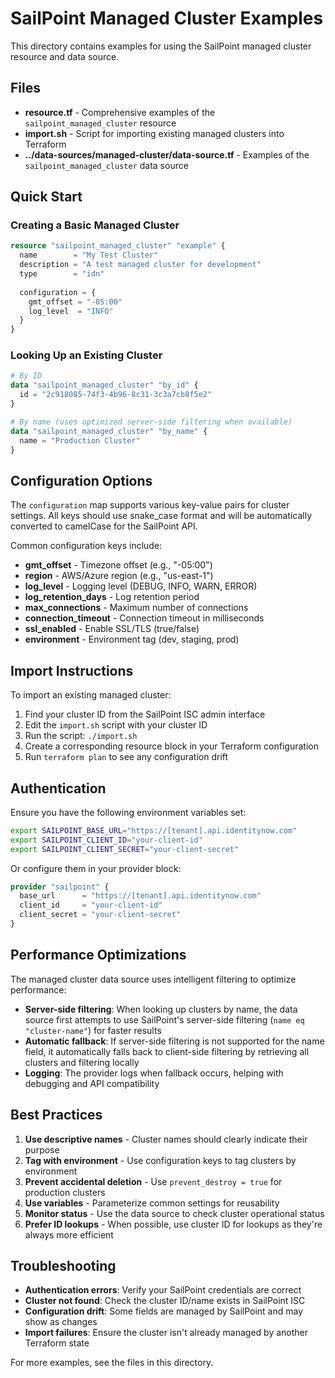 # SailPoint Managed Cluster Examples

This directory contains examples for using the SailPoint managed cluster resource and data source.

## Files

- **resource.tf** - Comprehensive examples of the `sailpoint_managed_cluster` resource
- **import.sh** - Script for importing existing managed clusters into Terraform
- **../data-sources/managed-cluster/data-source.tf** - Examples of the `sailpoint_managed_cluster` data source

## Quick Start

### Creating a Basic Managed Cluster

```terraform
resource "sailpoint_managed_cluster" "example" {
  name        = "My Test Cluster"
  description = "A test managed cluster for development"
  type        = "idn"
  
  configuration = {
    gmt_offset = "-05:00"
    log_level  = "INFO"
  }
}
```

### Looking Up an Existing Cluster

```terraform
# By ID
data "sailpoint_managed_cluster" "by_id" {
  id = "2c918085-74f3-4b96-8c31-3c3a7cb8f5e2"
}

# By name (uses optimized server-side filtering when available)
data "sailpoint_managed_cluster" "by_name" {
  name = "Production Cluster"
}
```

## Configuration Options

The `configuration` map supports various key-value pairs for cluster settings. All keys should use snake_case format and will be automatically converted to camelCase for the SailPoint API.

Common configuration keys include:

- **gmt_offset** - Timezone offset (e.g., "-05:00")
- **region** - AWS/Azure region (e.g., "us-east-1")
- **log_level** - Logging level (DEBUG, INFO, WARN, ERROR)
- **log_retention_days** - Log retention period
- **max_connections** - Maximum number of connections
- **connection_timeout** - Connection timeout in milliseconds
- **ssl_enabled** - Enable SSL/TLS (true/false)
- **environment** - Environment tag (dev, staging, prod)

## Import Instructions

To import an existing managed cluster:

1. Find your cluster ID from the SailPoint ISC admin interface
2. Edit the `import.sh` script with your cluster ID
3. Run the script: `./import.sh`
4. Create a corresponding resource block in your Terraform configuration
5. Run `terraform plan` to see any configuration drift

## Authentication

Ensure you have the following environment variables set:

```bash
export SAILPOINT_BASE_URL="https://[tenant].api.identitynow.com"
export SAILPOINT_CLIENT_ID="your-client-id"
export SAILPOINT_CLIENT_SECRET="your-client-secret"
```

Or configure them in your provider block:

```terraform
provider "sailpoint" {
  base_url      = "https://[tenant].api.identitynow.com"
  client_id     = "your-client-id"  
  client_secret = "your-client-secret"
}
```

## Performance Optimizations

The managed cluster data source uses intelligent filtering to optimize performance:

- **Server-side filtering**: When looking up clusters by name, the data source first attempts to use SailPoint's server-side filtering (`name eq "cluster-name"`) for faster results
- **Automatic fallback**: If server-side filtering is not supported for the name field, it automatically falls back to client-side filtering by retrieving all clusters and filtering locally
- **Logging**: The provider logs when fallback occurs, helping with debugging and API compatibility

## Best Practices

1. **Use descriptive names** - Cluster names should clearly indicate their purpose
2. **Tag with environment** - Use configuration keys to tag clusters by environment
3. **Prevent accidental deletion** - Use `prevent_destroy = true` for production clusters
4. **Use variables** - Parameterize common settings for reusability
5. **Monitor status** - Use the data source to check cluster operational status
6. **Prefer ID lookups** - When possible, use cluster ID for lookups as they're always more efficient

## Troubleshooting

- **Authentication errors**: Verify your SailPoint credentials are correct
- **Cluster not found**: Check the cluster ID/name exists in SailPoint ISC
- **Configuration drift**: Some fields are managed by SailPoint and may show as changes
- **Import failures**: Ensure the cluster isn't already managed by another Terraform state

For more examples, see the files in this directory.